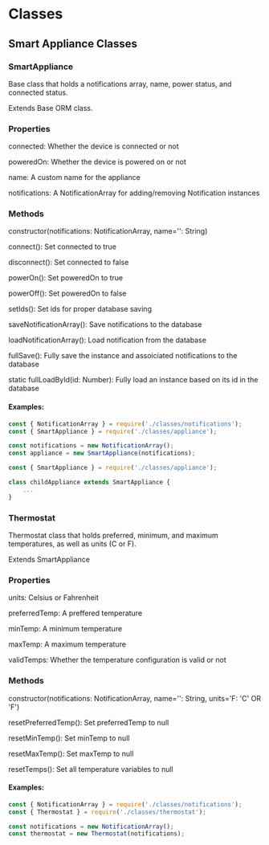 # Classes

## Smart Appliance Classes

### SmartAppliance

Base class that holds a notifications array, name, power status, and connected status.

Extends Base ORM class.

### Properties

connected: Whether the device is connected or not

poweredOn: Whether the device is powered on or not
 
name: A custom name for the appliance

notifications: A NotificationArray for adding/removing Notification instances

### Methods

constructor(notifications: NotificationArray, name='': String)

connect(): Set connected to true

disconnect(): Set connected to false

powerOn(): Set poweredOn to true

powerOff(): Set poweredOn to false

setIds(): Set ids for proper database saving

saveNotificationArray(): Save notifications to the database

loadNotificationArray(): Load notification from the database

fullSave(): Fully save the instance and assoiciated notifications to the database

static fullLoadById(id: Number): Fully load an instance based on its id in the database

#### Examples: 

```javascript
const { NotificationArray } = require('./classes/notifications');
const { SmartAppliance } = require('./classes/appliance');

const notifications = new NotificationArray();
const appliance = new SmartAppliance(notifications);
```

```javascript
const { SmartAppliance } = require('./classes/appliance');

class childAppliance extends SmartAppliance {
    ...
}
```

### Thermostat

Thermostat class that holds preferred, minimum, and maximum temperatures, as well as units (C or F).

Extends SmartAppliance

### Properties

units: Celsius or Fahrenheit 

preferredTemp: A preffered temperature

minTemp: A minimum temperature

maxTemp: A maximum temperature

validTemps: Whether the temperature configuration is valid or not

### Methods

constructor(notifications: NotificationArray, name='': String, units='F: 'C' OR 'F')

resetPreferredTemp(): Set preferredTemp to null

resetMinTemp(): Set minTemp to null

resetMaxTemp(): Set maxTemp to null

resetTemps(): Set all temperature variables to null

#### Examples: 

```javascript
const { NotificationArray } = require('./classes/notifications');
const { Thermostat } = require('./classes/thermostat');

const notifications = new NotificationArray();
const thermostat = new Thermostat(notifications);
```